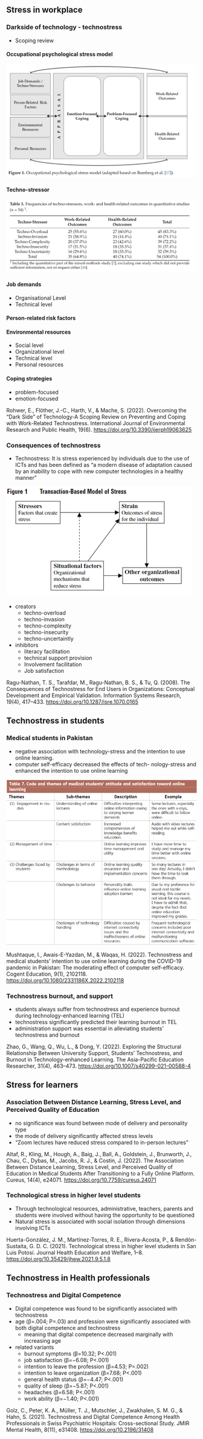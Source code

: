 ## Stress in workplace

### Darkside of technology - technostress

- Scoping review

#### Occupational psychological stress model

![](Digital%20stress/2022-10-16-09-10-04.png)

#### Techno-stressor

![](Digital%20stress/2022-10-16-09-16-19.png)

#### Job demands

- Organisational Level
- Technical level

#### Person-related risk factors

#### Environmental resources

- Social level
- Organizational level
- Technical level
- Personal resources

#### Coping strategies

- problem-focused
- emotion-focused

Rohwer, E., Flöther, J.-C., Harth, V., & Mache, S. (2022). Overcoming the “Dark Side” of Technology-A Scoping Review on Preventing and Coping with Work-Related Technostress. International Journal of Environmental Research and Public Health, 19(6). https://doi.org/10.3390/ijerph19063625


### Consequences of technostress

- Technostress: It is stress experienced by individuals due to the use of ICTs and has been defined as “a modern disease of adaptation caused by an inability to cope with new computer technologies in a healthy manner”

![](Digital%20stress/2022-10-16-11-00-36.png)

- creators
  - techno-overload
  - techno-invasion
  - techno-complexity
  - techno-insecurity
  - techno-uncertaintly
- inhibitors
  - literacy facilitation
  - technical support provision
  - Involvement facilitation
  - Job satisfaction

Ragu-Nathan, T. S., Tarafdar, M., Ragu-Nathan, B. S., & Tu, Q. (2008). The Consequences of Technostress for End Users in Organizations: Conceptual Development and Empirical Validation. Information Systems Research, 19(4), 417–433. https://doi.org/10.1287/isre.1070.0165

## Technostress in students

### Medical students in Pakistan

- negative association with technology-stress and the intention to  use online learning.
- computer  self-efficacy decreased the effects of tech- nology-stress and enhanced the intention to use online learning

![](Digital%20stress/2022-10-16-11-30-27.png)

Mushtaque, I., Awais-E-Yazdan, M., & Waqas, H. (2022). Technostress and medical students’ intention to use online learning during the COVID-19 pandemic in Pakistan: The moderating effect of computer self-efficacy. Cogent Education, 9(1), 2102118. https://doi.org/10.1080/2331186X.2022.2102118

### Technostress burnout, and support

- students always suffer from technostress and experience burnout during technology-enhanced learning (TEL)
- technostress significantly predicted their learning burnout in TEL
- administration support was essential in alleviating students’ technostress and burnout

Zhao, G., Wang, Q., Wu, L., & Dong, Y. (2022). Exploring the Structural Relationship Between University Support, Students’ Technostress, and Burnout in Technology-enhanced Learning. The Asia-Pacific Education Researcher, 31(4), 463–473. https://doi.org/10.1007/s40299-021-00588-4

## Stress for learners

### Association Between Distance Learning, Stress Level, and Perceived Quality of Education

- no significance was found between mode of delivery and personality type
- the mode of delivery significantly affected stress levels
- “Zoom lectures have reduced stress compared to in-person lectures”

Altaf, R., Kling, M., Hough, A., Baig, J., Ball, A., Goldstein, J., Brunworth, J., Chau, C., Dybas, M., Jacobs, R. J., & Costin, J. (2022). The Association Between Distance Learning, Stress Level, and Perceived Quality of Education in Medical Students After Transitioning to a Fully Online Platform. Cureus, 14(4), e24071. https://doi.org/10.7759/cureus.24071

### Technological stress in higher level students

- Through  technological resources,  administrative,  teachers,  parents  and   students were    involved    without    having    the  opportunity to be  questioned
- Natural  stress  is associated  with social  isolation through  dimensions  involving  ICTs

Huerta-González, J. M., Martínez-Torres, R. E., Rivera-Acosta, P., & Rendón-Sustaita, G. D. C. (2021). Technological stress in higher level students in San Luis Potosí. Journal Health Education and Welfare, 1–8. https://doi.org/10.35429/jhew.2021.9.5.1.8

## Technostress in Health professionals

### Technostress and Digital Competence

- Digital competence was found to be significantly associated with technostress
- age (β=.004; P=.03) and profession were significantly associated with both digital competence and technostress
    - meaning that digital competence decreased marginally with increasing age
- related variants
    - burnout symptoms (β=10.32; P<.001)
    - job satisfaction (β=−6.08; P<.001)
    - intention to leave the profession (β=4.53; P=.002)
    - intention to leave organization (β=7.68; P<.001)
    - general health status (β=−4.47; P<.001)
    - quality of sleep (β=−5.87; P<.001)
    - headaches (β=6.58; P<.001)
    - work ability (β=−1.40; P<.001)

Golz, C., Peter, K. A., Müller, T. J., Mutschler, J., Zwakhalen, S. M. G., & Hahn, S. (2021). Technostress and Digital Competence Among Health Professionals in Swiss Psychiatric Hospitals: Cross-sectional Study. JMIR Mental Health, 8(11), e31408. https://doi.org/10.2196/31408